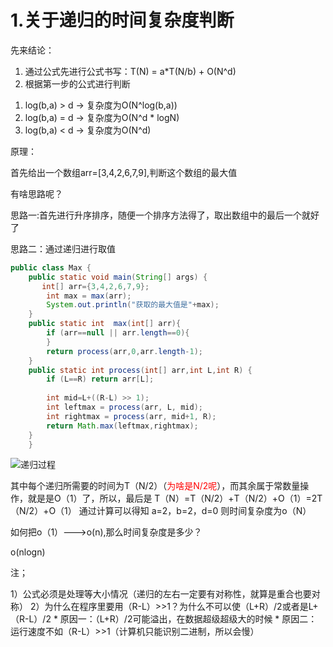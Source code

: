 <!--
 * @Author: 孙浩然
 * @Date: 2020-07-28 16:24:38
 * @LastEditors: 孙浩然
 * @LastEditTime: 2020-07-28 16:44:45
 * @FilePath: \docs\2.Study\10.algorithm\递归.md
 * @博客地址: 个人博客，如果各位客官觉得不错，请点个赞，谢谢。[地址](https://codefool0307.github.io/Java-Point/#/)，如对源码有异议请在我的博客中提问
--> 
# 1.关于递归的时间复杂度判断

先来结论：

1. 通过公式先进行公式书写：T(N) = a*T(N/b) + O(N^d)
2. 根据第一步的公式进行判断
1) log(b,a) > d -> 复杂度为O(N^log(b,a))
2) log(b,a) = d -> 复杂度为O(N^d * logN)
3) log(b,a) < d -> 复杂度为O(N^d)


原理：

首先给出一个数组arr=[3,4,2,6,7,9],判断这个数组的最大值

有啥思路呢？

思路一:首先进行升序排序，随便一个排序方法得了，取出数组中的最后一个就好了

思路二：通过递归进行取值

```java
public class Max {
    public static void main(String[] args) {
       int[] arr={3,4,2,6,7,9};
        int max = max(arr);
        System.out.println("获取的最大值是"+max);
    }
    public static int  max(int[] arr){
        if (arr==null || arr.length==0){
        }
        return process(arr,0,arr.length-1);
    }
    public static int process(int[] arr,int L,int R) {
        if (L==R) return arr[L];
        
        int mid=L+((R-L) >> 1);
        int leftmax = process(arr, L, mid);
        int rightmax = process(arr, mid+1, R);
        return Math.max(leftmax,rightmax);
    }
    }
```

![递归过程](https://media.giphy.com/media/LQo78VmdJFK9bXYXzM/giphy.gif "递归过程")

其中每个递归所需要的时间为T（N/2）（<font color=red>为啥是N/2呢</font>），而其余属于常数量操作，就是是O（1）了，所以，最后是
T（N）=T（N/2）+T（N/2）+O（1）=2T（N/2）+O（1）
通过计算可以得知
a=2，b=2，d=0
则时间复杂度为o（N）

如何把o（1）--->o(n),那么时间复杂度是多少？

o(nlogn)

注；
  
  1）公式必须是处理等大小情况（递归的左右一定要有对称性，就算是重合也要对称）
  2）为什么在程序里要用（R-L）>>1？为什么不可以使（L+R）/2或者是L+（R-L）/2
     * 原因一：（L+R）/2可能溢出，在数据超级超级大的时候
     * 原因二：运行速度不如（R-L）>>1（计算机只能识别二进制，所以会慢）
     

